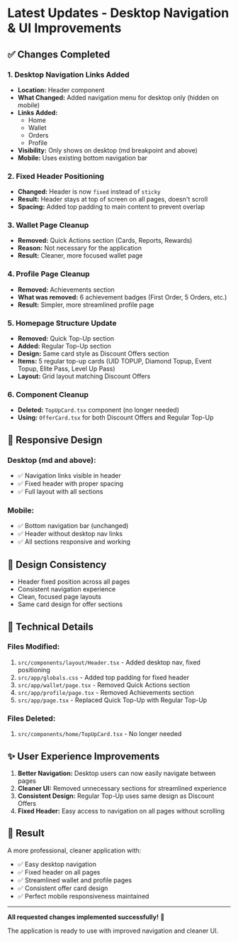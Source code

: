 # Latest Updates - Desktop Navigation & UI Improvements

## ✅ Changes Completed

### 1. **Desktop Navigation Links Added** 
- **Location:** Header component
- **What Changed:** Added navigation menu for desktop only (hidden on mobile)
- **Links Added:**
  - Home
  - Wallet
  - Orders
  - Profile
- **Visibility:** Only shows on desktop (md breakpoint and above)
- **Mobile:** Uses existing bottom navigation bar

### 2. **Fixed Header Positioning**
- **Changed:** Header is now `fixed` instead of `sticky`
- **Result:** Header stays at top of screen on all pages, doesn't scroll
- **Spacing:** Added top padding to main content to prevent overlap

### 3. **Wallet Page Cleanup**
- **Removed:** Quick Actions section (Cards, Reports, Rewards)
- **Reason:** Not necessary for the application
- **Result:** Cleaner, more focused wallet page

### 4. **Profile Page Cleanup**
- **Removed:** Achievements section
- **What was removed:** 6 achievement badges (First Order, 5 Orders, etc.)
- **Result:** Simpler, more streamlined profile page

### 5. **Homepage Structure Update**
- **Removed:** Quick Top-Up section
- **Added:** Regular Top-Up section
- **Design:** Same card style as Discount Offers section
- **Items:** 5 regular top-up cards (UID TOPUP, Diamond Topup, Event Topup, Elite Pass, Level Up Pass)
- **Layout:** Grid layout matching Discount Offers

### 6. **Component Cleanup**
- **Deleted:** `TopUpCard.tsx` component (no longer needed)
- **Using:** `OfferCard.tsx` for both Discount Offers and Regular Top-Up

## 📱 Responsive Design

### Desktop (md and above):
- ✅ Navigation links visible in header
- ✅ Fixed header with proper spacing
- ✅ Full layout with all sections

### Mobile:
- ✅ Bottom navigation bar (unchanged)
- ✅ Header without desktop nav links
- ✅ All sections responsive and working

## 🎨 Design Consistency

- Header fixed position across all pages
- Consistent navigation experience
- Clean, focused page layouts
- Same card design for offer sections

## 🔧 Technical Details

### Files Modified:
1. `src/components/layout/Header.tsx` - Added desktop nav, fixed positioning
2. `src/app/globals.css` - Added top padding for fixed header
3. `src/app/wallet/page.tsx` - Removed Quick Actions section
4. `src/app/profile/page.tsx` - Removed Achievements section
5. `src/app/page.tsx` - Replaced Quick Top-Up with Regular Top-Up

### Files Deleted:
1. `src/components/home/TopUpCard.tsx` - No longer needed

## ✨ User Experience Improvements

1. **Better Navigation:** Desktop users can now easily navigate between pages
2. **Cleaner UI:** Removed unnecessary sections for streamlined experience
3. **Consistent Design:** Regular Top-Up uses same design as Discount Offers
4. **Fixed Header:** Easy access to navigation on all pages without scrolling

## 🚀 Result

A more professional, cleaner application with:
- ✅ Easy desktop navigation
- ✅ Fixed header on all pages
- ✅ Streamlined wallet and profile pages
- ✅ Consistent offer card design
- ✅ Perfect mobile responsiveness maintained

---

**All requested changes implemented successfully!** 🎉

The application is ready to use with improved navigation and cleaner UI.

